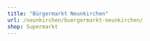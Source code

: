 ```yaml
---
title: "Bürgermarkt Neunkirchen"
url: /neunkirchen/buergermarkt-neunkirchen/
shop: Supermarkt
---
```

